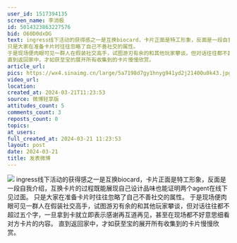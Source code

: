 ```yaml
---
user_id: 1517394135
screen_name: 李消极
id: 5014323863227576
bid: O60D0dxDG
text: ingress线下活动的获得感之一是互换biocard，卡片正面是特工形象，反面是一段自我介绍，互换卡片的过程既能展现自己设计品味也能证明两个agent在线下见过面。
只是大家在准备卡片时往往忽略了自己不善社交的属性。
于是现场便肉眼可见一群人在假装社交高手，试图游刃有余的和其他玩家攀谈，但对话往往都不超过五个字，一旦拿到卡就立即表示感谢再互道再见，甚至在现场都不好意思细看对方卡片的内容。
直到返回家中，才如获至宝的展开所有收集到的卡片慢慢欣赏。
article_url: 
pics: https://wx4.sinaimg.cn/large/5a7198d7gy1hnyg941yd2j21400u0k43.jpg,https://wx4.sinaimg.cn/large/5a7198d7gy1hnyg94jh73j20u0140aj0.jpg
video_url: 
location: 
created_at: 2024-03-21T11:23:53
source: 微博轻享版
attitudes_count: 5
comments_count: 3
reposts_count: 0
topics: 
at_users: 
full_created_at: 2024-03-21 11:23:53
layout: post
date: 2024-03-21
title: 发表微博
---
```



![](https://wx4.sinaimg.cn/large/5a7198d7gy1hnyg941yd2j21400u0k43.jpg)
ingress线下活动的获得感之一是互换biocard，卡片正面是特工形象，反面是一段自我介绍，互换卡片的过程既能展现自己设计品味也能证明两个agent在线下见过面。
只是大家在准备卡片时往往忽略了自己不善社交的属性。
于是现场便肉眼可见一群人在假装社交高手，试图游刃有余的和其他玩家攀谈，但对话往往都不超过五个字，一旦拿到卡就立即表示感谢再互道再见，甚至在现场都不好意思细看对方卡片的内容。
直到返回家中，才如获至宝的展开所有收集到的卡片慢慢欣赏。
